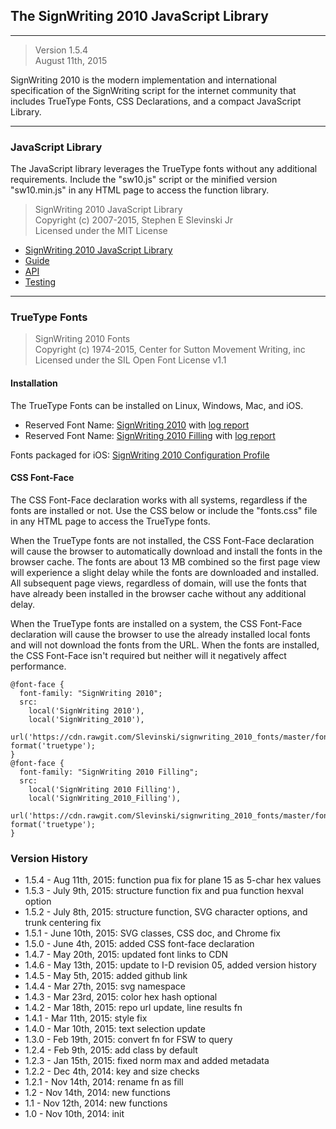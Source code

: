 ## The SignWriting 2010 JavaScript Library
- - - 
> Version 1.5.4  
August 11th, 2015


SignWriting 2010 is the modern implementation and international specification of the SignWriting script for the internet community that includes TrueType Fonts, CSS Declarations, and a compact JavaScript Library.

- - -

### JavaScript Library
The JavaScript library leverages the TrueType fonts without any additional requirements. Include the "sw10.js" script or the minified version "sw10.min.js" in any HTML page to access the function library. 

> SignWriting 2010 JavaScript Library  
Copyright (c) 2007-2015, Stephen E Slevinski Jr  
Licensed under the MIT License

- [SignWriting 2010 JavaScript Library](http://slevinski.github.io/sw10js)  
- [Guide](http://slevinski.github.io/sw10js/guide.html)  
- [API](http://slevinski.github.io/sw10js/api.html)  
- [Testing](http://slevinski.github.io/sw10js/tests)  

- - -

### TrueType Fonts
>SignWriting 2010 Fonts  
Copyright (c) 1974-2015, Center for Sutton Movement Writing, inc  
Licensed under the SIL Open Font License v1.1

#### Installation
The TrueType Fonts can be installed on Linux, Windows, Mac, and iOS. 

- Reserved Font Name: [SignWriting 2010](https://cdn.rawgit.com/Slevinski/signwriting_2010_fonts/master/fonts/SignWriting%202010.ttf) with [log report](https://cdn.rawgit.com/Slevinski/signwriting_2010_fonts/master/fonts/SignWriting%202010.log)  
- Reserved Font Name: [SignWriting 2010 Filling](https://cdn.rawgit.com/Slevinski/signwriting_2010_fonts/master/fonts/SignWriting%202010%20Filling.ttf) with [log report](https://cdn.rawgit.com/Slevinski/signwriting_2010_fonts/master/fonts/SignWriting%202010%20Filling.log)  

Fonts packaged for iOS: [SignWriting 2010 Configuration Profile](https://cdn.rawgit.com/Slevinski/signwriting_2010_fonts/master/fonts/SignWriting%202010.mobileconfig)

#### CSS Font-Face
The CSS Font-Face declaration works with all systems, regardless if the fonts are installed or not.  Use the CSS below or include the "fonts.css" file in any HTML page to access the TrueType fonts.

When the TrueType fonts are not installed, the CSS Font-Face declaration will cause the browser to automatically download and install the fonts in the browser cache. The fonts are about 13 MB combined so the first page view will experience a slight delay while the fonts are downloaded and installed.  All subsequent page views, regardless of domain, will use the fonts that have already been installed in the browser cache without any additional delay.

When the TrueType fonts are installed on a system, the CSS Font-Face declaration will cause the browser to use the already installed local fonts and will not download the fonts from the URL.  When the fonts are installed, the CSS Font-Face isn't required but neither will it negatively affect performance.

    @font-face {
      font-family: "SignWriting 2010";
      src: 
        local('SignWriting 2010'),
        local('SignWriting_2010'),
        url('https://cdn.rawgit.com/Slevinski/signwriting_2010_fonts/master/fonts/SignWriting%202010.ttf') format('truetype');
    }
    @font-face {
      font-family: "SignWriting 2010 Filling";
      src: 
        local('SignWriting 2010 Filling'),
        local('SignWriting_2010_Filling'),
        url('https://cdn.rawgit.com/Slevinski/signwriting_2010_fonts/master/fonts/SignWriting%202010%20Filling.ttf') format('truetype');
    }

### Version History
* 1.5.4 - Aug 11th, 2015: function pua fix for plane 15 as 5-char hex values
* 1.5.3 - July 9th, 2015: structure function fix and pua function hexval option
* 1.5.2 - July 8th, 2015: structure function, SVG character options, and trunk centering fix
* 1.5.1 - June 10th, 2015: SVG classes, CSS doc, and Chrome fix
* 1.5.0 - June 4th, 2015: added CSS font-face declaration
* 1.4.7 - May 20th, 2015: updated font links to CDN
* 1.4.6 - May 13th, 2015: update to I-D revision 05, added version history
* 1.4.5 - May 5th, 2015: added github link
* 1.4.4 - Mar 27th, 2015: svg namespace
* 1.4.3 - Mar 23rd, 2015: color hex hash optional
* 1.4.2 - Mar 18th, 2015: repo url update, line results fn
* 1.4.1 - Mar 11th, 2015: style fix
* 1.4.0 - Mar 10th, 2015: text selection update
* 1.3.0 - Feb 19th, 2015: convert fn for FSW to query
* 1.2.4 - Feb 9th, 2015: add class by default
* 1.2.3 - Jan 15th, 2015: fixed norm max and added metadata
* 1.2.2 - Dec 4th, 2014: key and size checks
* 1.2.1 - Nov 14th, 2014: rename fn as fill
* 1.2 - Nov 14th, 2014: new functions
* 1.1 - Nov 12th, 2014: new functions
* 1.0 - Nov 10th, 2014: init